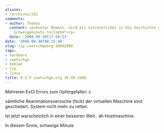 ```yaml
---
aliases:
- /archives/282
comments:
- author: Thomas
  content: <p>Dieser Moment, wird als schrecklicher in die Geschichte eingehen.</p><p>*an
    Schweigeminute teilnehm*</p>
  date: '2008-09-30T17:59:23'
date: '2008-09-30T08:15:48'
slug: rip-zwetschgeorg-30092008
tags:
- hardware
- zwetschge
- debian
- rip
- linux
title: R.I.P zwetschge.org 30.09.2008
---
```


Mehreren Ext3 Errors zum Opfergefallen :(

sämtliche Reanimationsversuche (fsck) der virtuellen Maschine sind
gescheitert. System nicht mehr zu retten.

Ist jetzt warscheinlich in einer besseren Welt.. äh Hostmaschine.

In diesem Sinne,
*schweige Minute*